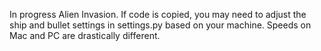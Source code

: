 In progress Alien Invasion. If code is copied, you may need to adjust the ship and bullet settings in settings.py based on your machine. Speeds on Mac and PC are drastically different.
